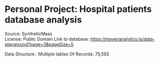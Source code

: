 # Personal Project: Hospital patients database analysis
Source: SyntheticMass  
License: Public Domain
Link to database: https://mavenanalytics.io/data-playground?page=3&pageSize=5

Data Structure : Multiple tables
Of Records: 75,592
